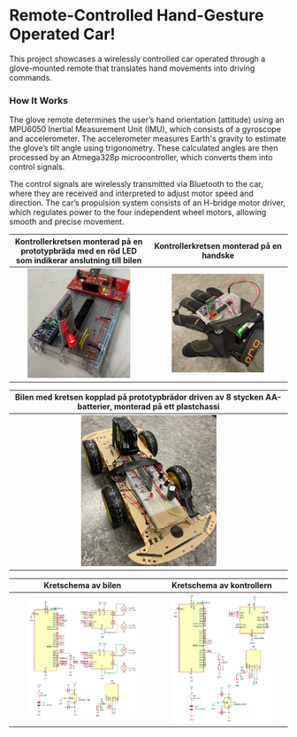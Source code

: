 # Remote-Controlled Hand-Gesture Operated Car!

This project showcases a wirelessly controlled car operated through a glove-mounted remote that translates hand movements into driving commands.

### How It Works  
The glove remote determines the user’s hand orientation (attitude) using an MPU6050 Inertial Measurement Unit (IMU), which consists of a gyroscope and accelerometer. The accelerometer measures Earth's gravity to estimate the glove’s tilt angle using trigonometry. These calculated angles are then processed by an Atmega328p microcontroller, which converts them into control signals.  

The control signals are wirelessly transmitted via Bluetooth to the car, where they are received and interpreted to adjust motor speed and direction. The car’s propulsion system consists of an H-bridge motor driver, which regulates power to the four independent wheel motors, allowing smooth and precise movement.  

| Kontrollerkretsen monterad på en prototypbräda med en röd LED som indikerar anslutning till bilen | Kontrollerkretsen monterad på en handske  | 
| ---           | ---           |                                                                                                                                                   
| <div align="center"><img src="https://github.com/Siggeaxe/Radiostyrd-bil/blob/main/Bilder/Kontroller.jpg" width="78%"></div> | <div align="center"><img src="https://github.com/Siggeaxe/Radiostyrd-bil/blob/main/Bilder/Kontroller_handske.jpg" width="70%"></div> |

| Bilen med kretsen kopplad på prototypbrädor driven av 8 stycken AA-batterier, monterad på ett plastchassi |
| ---           |
| <div align="center"><img src="https://github.com/Siggeaxe/Radiostyrd-bil/blob/main/Bilder/Bil2.jpg" width="50%"></div> |

| Kretschema av bilen | Kretschema av kontrollern  | 
| ---           | ---           |                                                                                                                                                   
| <div align="center"><img src="https://github.com/Siggeaxe/Radiostyrd-bil/blob/main/Bilder/Motorstyrning_kretsschema.png" width="78%"></div> | <div align="center"><img src="https://github.com/Siggeaxe/Radiostyrd-bil/blob/main/Bilder/Styrning_kretsschema.png" width="80%"></div> |

